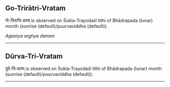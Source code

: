 ## Go-Trirātri-Vratam
गो-त्रिरात्रि-व्रतम् is observed on Śukla-Trayodaśī tithi of Bhādrapada (lunar) month (sunrise (default)/puurvaviddha (default)).

_Agastya arghya danam_

---
## Dūrva-Tri-Vratam
दूर्व-त्रि-व्रतम् is observed on Śukla-Trayodaśī tithi of Bhādrapada (lunar) month (sunrise (default)/puurvaviddha (default)).



---
